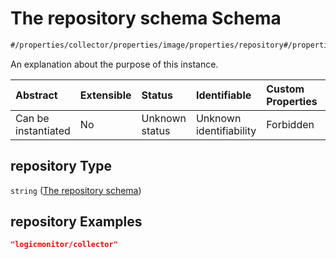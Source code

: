 # The repository schema Schema

```txt
#/properties/collector/properties/image/properties/repository#/properties/collector/properties/image/properties/repository
```

An explanation about the purpose of this instance.

| Abstract            | Extensible | Status         | Identifiable            | Custom Properties | Additional Properties | Access Restrictions | Defined In                                                        |
| :------------------ | :--------- | :------------- | :---------------------- | :---------------- | :-------------------- | :------------------ | :---------------------------------------------------------------- |
| Can be instantiated | No         | Unknown status | Unknown identifiability | Forbidden         | Allowed               | none                | [values.schema.json\*](values.schema.json "open original schema") |

## repository Type

`string` ([The repository schema](values-properties-the-collector-schema-properties-the-image-schema-properties-the-repository-schema.md))

## repository Examples

```json
"logicmonitor/collector"
```
